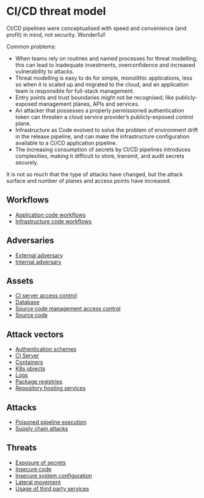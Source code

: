 # CI/CD threat model

CI/CD pipelines were conceptualised with speed and convenience (and profit) in mind, not security. Wonderful!

Common problems:

- When teams rely on routines and named processes for threat modelling, this can lead to inadequate investments, overconfidence and increased vulnerability to attacks.
- Threat modelling is easy to do for simple, monolithic applications, less so when it is scaled up and migrated to the cloud, and an application team is responsible for full-stack management.
- Entry points and trust boundaries might not be recognised, like publicly-exposed management planes, APIs and services.
- An attacker that possesses a properly permissioned authentication token can threaten a cloud service provider’s publicly-exposed control plane.
- Infrastructure as Code evolved to solve the problem of environment drift in the release pipeline, and can make the infrastructure configuration available to a CI/CD application pipeline.
- The increasing consumption of secrets by CI/CD pipelines introduces complexities, making it difficult to store, transmit, and audit secrets securely.

It is not so much that the type of attacks have changed, but the attack surface and number of planes and access points
have increased.

## Workflows

* [Application code workflows](https://tymyrddin.github.io/cicd-threat-model/docs/workflows/application.html)
* [Infrastructure code workflows](https://tymyrddin.github.io/cicd-threat-model/docs/workflows/infrastructure.html)

## Adversaries

* [External adversary](https://tymyrddin.github.io/cicd-threat-model/docs/adversaries/external.html)
* [Internal adversary](https://tymyrddin.github.io/cicd-threat-model/docs/adversaries/internal.html)

## Assets

* [CI server access control](https://tymyrddin.github.io/cicd-threat-model/docs/assets/ci-access.html)
* [Database](https://tymyrddin.github.io/cicd-threat-model/docs/assets/database.html)
* [Source code management access control](https://tymyrddin.github.io/cicd-threat-model/docs/assets/scm-access.html)
* [Source code](https://tymyrddin.github.io/cicd-threat-model/docs/assets/source-code.html)

## Attack vectors

* [Authentication schemes](https://tymyrddin.github.io/cicd-threat-model/docs/attack-vectors/authentication-schemes.html)
* [CI Server](https://tymyrddin.github.io/cicd-threat-model/docs/attack-vectors/ci-server.html)
* [Containers](https://tymyrddin.github.io/cicd-threat-model/docs/attack-vectors/containers.html)
* [K8s objects](https://tymyrddin.github.io/cicd-threat-model/docs/attack-vectors/k8s-objects.html)
* [Logs](https://tymyrddin.github.io/cicd-threat-model/docs/attack-vectors/logs.html)
* [Package registries](https://tymyrddin.github.io/cicd-threat-model/docs/attack-vectors/package-registries.html)
* [Repository hosting services](https://tymyrddin.github.io/cicd-threat-model/docs/attack-vectors/repo-hosting-services.html)

## Attacks

* [Poisoned pipeline execution](https://tymyrddin.github.io/cicd-threat-model/docs/attacks/ppe.html)
* [Supply chain attacks](https://tymyrddin.github.io/cicd-threat-model/docs/attacks/sca.html)

## Threats

* [Exposure of secrets](https://tymyrddin.github.io/cicd-threat-model/docs/threats/exposure-secrets.html)
* [Insecure code](https://tymyrddin.github.io/cicd-threat-model/docs/threats/insecure-code.html)
* [Insecure system configuration](https://tymyrddin.github.io/cicd-threat-model/docs/threats/insecure-system-config.html)
* [Lateral movement](https://tymyrddin.github.io/cicd-threat-model/docs/threats/lateral-movement.html)
* [Usage of third party services](https://tymyrddin.github.io/cicd-threat-model/docs/threats/third-party.html)
